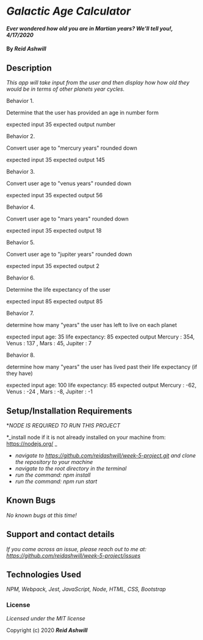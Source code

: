 # _Galactic Age Calculator_

#### _Ever wondered how old you are in Martian years?  We'll tell you!, 4/17/2020_

#### By _**Reid Ashwill**_

## Description

_This app will take input from the user and then display how how old they would be in terms of other planets year cycles._

Behavior 1.

Determine that the user has provided an age in number form

expected input  35
expected output  number

Behavior 2.

Convert user age to "mercury years" rounded down

expected input  35
expected output  145

Behavior 3.

Convert user age to "venus years" rounded down

expected input  35
expected output  56

Behavior 4.

Convert user age to "mars years" rounded down

expected input  35
expected output  18

Behavior 5.

Convert user age to "jupiter years" rounded  down

expected input  35
expected output  2

Behavior 6.

Determine the life expectancy of the user

expected input  85
expected output  85

Behavior 7.

determine how many "years" the user has left to live on each planet

expected input age: 35 life expectancy: 85
expected output Mercury : 354, Venus : 137 , Mars : 45, Jupiter : 7

Behavior 8.

determine how many "years" the user has lived past their life expectancy (if they have)

expected input age: 100 life expectancy: 85
expected output Mercury : -62, Venus : -24 , Mars : -8, Jupiter : -1



## Setup/Installation Requirements

*_NODE IS REQUIRED TO RUN THIS PROJECT_

*_install node if it is not already installed on your machine from: https://nodejs.org/ _
* _navigate to https://github.com/reidashwill/week-5-project.git and clone the repository to your machine_
* _navigate to the root directory in the terminal_
* _run the command: npm install_
* _run the command: npm run start_


## Known Bugs

_No known bugs at this time!_

## Support and contact details

_If you come across an issue, please reach out to me at: https://github.com/reidashwill/week-5-project/issues_

## Technologies Used

_NPM, Webpack, Jest, JavaScript, Node, HTML, CSS, Bootstrap_

### License

*Licensed under the MIT license*

Copyright (c) 2020 **_Reid Ashwill_**